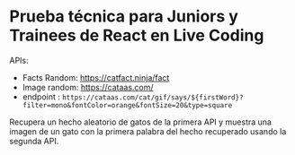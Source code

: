 # Prueba técnica para Juniors y Trainees de React en Live Coding

APIs:
- Facts Random: https://catfact.ninja/fact
- Image random: https://cataas.com/
- endpoint : `https://cataas.com/cat/gif/says/${firstWord}?filter=mono&fontColor=orange&fontSize=20&type=square`

Recupera un hecho aleatorio de gatos de la primera API y muestra una imagen de un gato con la primera palabra del hecho recuperado usando la segunda API.

